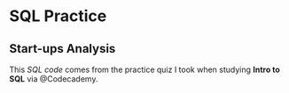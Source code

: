 <body>
  <h1><strong>SQL Practice</strong></h1>
  <div id="introduction">
    <h2>Start-ups Analysis</h2>
    <p>This <em>SQL code</em> comes from the practice quiz I took when studying <strong>Intro to SQL</strong> via @Codecademy.</p>
</body>
 

 
